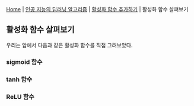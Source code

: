 [Home](./../../../README.md) | [인공 지능의 딥러닝 알고리즘](./../../README.md) | [활성화 함수 추가하기](./../README.md) | 활성화 함수 살펴보기

## 활성화 함수 살펴보기
우리는 앞에서 다음과 같은 활성화 함수를 직접 그려보았다.

### sigmoid 함수

### tanh 함수

### ReLU 함수
